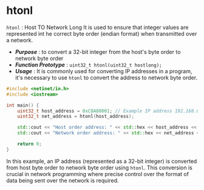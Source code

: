 # htonl
`htonl` : Host TO Network Long
It is used to ensure that integer values are represented int he correct byte order (endian format) when transmitted over a network.

+ ***Purpose*** : to convert a 32-bit integer from the host's byte order to network byte order
+ ***Function Prototype*** : `uint32_t htonl(uint32_t hostlong);` 
+ ***Usage*** : It is commonly used for converting IP addresses in a program, it's necessary to use `htonl` to convert the address to network byte order.

```cpp
#include <netinet/in.h>
#include <iostream>

int main() {
    uint32_t host_address = 0xC0A80001; // Example IP address 192.168.0.1
    uint32_t net_address = htonl(host_address);

    std::cout << "Host order address: " << std::hex << host_address << std::endl;
    std::cout << "Network order address: " << std::hex << net_address << std::endl;

    return 0;
}

```
In this example, an IP address (represented as a 32-bit integer) is converted from host byte order to network byte order using `htonl`. This conversion is crucial in network programming where precise control over the format of data being sent over the network is required.